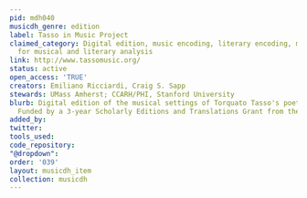 ```yaml
---
pid: mdh040
musicdh_genre: edition
label: Tasso in Music Project
claimed_category: Digital edition, music encoding, literary encoding, metadata, tools
  for musical and literary analysis
link: http://www.tassomusic.org/
status: active
open_access: 'TRUE'
creators: Emiliano Ricciardi, Craig S. Sapp
stewards: UMass Amherst; CCARH/PHI, Stanford University
blurb: Digital edition of the musical settings of Torquato Tasso's poetry, ca. 1570-1640.
  Funded by a 3-year Scholarly Editions and Translations Grant from the NEH (2016-19).
added_by: 
twitter: 
tools_used: 
code_repository: 
"@dropdown": 
order: '039'
layout: musicdh_item
collection: musicdh
---
```


